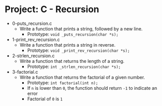 # Project: C - Recursion

*  0-puts_recursion.c
   - Write a function that prints a string, followed by a new line.
     - Prototype: `void _puts_recursion(char *s);`
*  1-print_rev_recursion.c
   - Write a function that prints a string in reverse.
     - Prototype: `void _print_rev_recursion(char *s);`
*  2-strlen_recursion.c
   - Write a function that returns the length of a string.
     - Prototype: `int _strlen_recursion(char *s);`
*  3-factorial.c
   - Write a function that returns the factorial of a given number.
     - Prototype: `int factorial(int n);`
     - If `n` is lower than `0`, the function should return `-1` to indicate an error
     - Factorial of `0` is `1`
